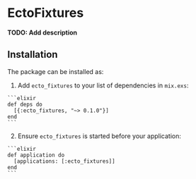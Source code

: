 # EctoFixtures

**TODO: Add description**

## Installation

The package can be installed as:

  1. Add `ecto_fixtures` to your list of dependencies in `mix.exs`:

    ```elixir
    def deps do
      [{:ecto_fixtures, "~> 0.1.0"}]
    end
    ```

  2. Ensure `ecto_fixtures` is started before your application:

    ```elixir
    def application do
      [applications: [:ecto_fixtures]]
    end
    ```


